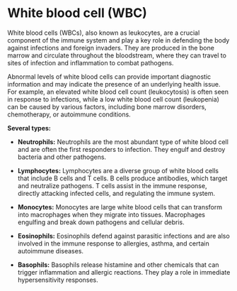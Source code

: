 # White blood cell (WBC)

White blood cells (WBCs), also known as leukocytes, are a crucial component of the immune system and play a key role in defending the body against infections and foreign invaders. They are produced in the bone marrow and circulate throughout the bloodstream, where they can travel to sites of infection and inflammation to combat pathogens.

Abnormal levels of white blood cells can provide important diagnostic information and may indicate the presence of an underlying health issue. For example, an elevated white blood cell count (leukocytosis) is often seen in response to infections, while a low white blood cell count (leukopenia) can be caused by various factors, including bone marrow disorders, chemotherapy, or autoimmune conditions.

**Several types:**

* **Neutrophils:** Neutrophils are the most abundant type of white blood cell and are often the first responders to infection. They engulf and destroy bacteria and other pathogens.

* **Lymphocytes:** Lymphocytes are a diverse group of white blood cells that include B cells and T cells. B cells produce antibodies, which target and neutralize pathogens. T cells assist in the immune response, directly attacking infected cells, and regulating the immune system.

* **Monocytes:** Monocytes are large white blood cells that can transform into macrophages when they migrate into tissues. Macrophages engulfing and break down pathogens and cellular debris.

* **Eosinophils:** Eosinophils defend against parasitic infections and are also involved in the immune response to allergies, asthma, and certain autoimmune diseases.

* **Basophils:** Basophils release histamine and other chemicals that can trigger inflammation and allergic reactions. They play a role in immediate hypersensitivity responses.
